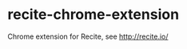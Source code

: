 recite-chrome-extension
=======================

Chrome extension for Recite, see http://recite.io/
